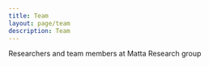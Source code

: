 ```yaml
---
title: Team
layout: page/team
description: Team
---
```


Researchers and team members at Matta Research group

